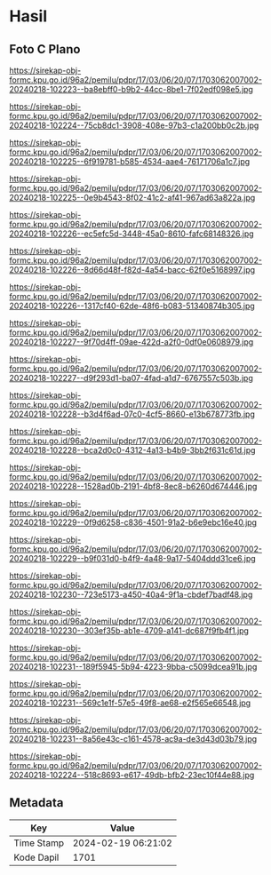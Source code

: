 # Hasil

## Foto C Plano

https://sirekap-obj-formc.kpu.go.id/96a2/pemilu/pdpr/17/03/06/20/07/1703062007002-20240218-102223--ba8ebff0-b9b2-44cc-8be1-7f02edf098e5.jpg

https://sirekap-obj-formc.kpu.go.id/96a2/pemilu/pdpr/17/03/06/20/07/1703062007002-20240218-102224--75cb8dc1-3908-408e-97b3-c1a200bb0c2b.jpg

https://sirekap-obj-formc.kpu.go.id/96a2/pemilu/pdpr/17/03/06/20/07/1703062007002-20240218-102225--6f919781-b585-4534-aae4-76171706a1c7.jpg

https://sirekap-obj-formc.kpu.go.id/96a2/pemilu/pdpr/17/03/06/20/07/1703062007002-20240218-102225--0e9b4543-8f02-41c2-af41-967ad63a822a.jpg

https://sirekap-obj-formc.kpu.go.id/96a2/pemilu/pdpr/17/03/06/20/07/1703062007002-20240218-102226--ec5efc5d-3448-45a0-8610-fafc68148326.jpg

https://sirekap-obj-formc.kpu.go.id/96a2/pemilu/pdpr/17/03/06/20/07/1703062007002-20240218-102226--8d66d48f-f82d-4a54-bacc-62f0e5168997.jpg

https://sirekap-obj-formc.kpu.go.id/96a2/pemilu/pdpr/17/03/06/20/07/1703062007002-20240218-102226--1317cf40-62de-48f6-b083-51340874b305.jpg

https://sirekap-obj-formc.kpu.go.id/96a2/pemilu/pdpr/17/03/06/20/07/1703062007002-20240218-102227--9f70d4ff-09ae-422d-a2f0-0df0e0608979.jpg

https://sirekap-obj-formc.kpu.go.id/96a2/pemilu/pdpr/17/03/06/20/07/1703062007002-20240218-102227--d9f293d1-ba07-4fad-a1d7-6767557c503b.jpg

https://sirekap-obj-formc.kpu.go.id/96a2/pemilu/pdpr/17/03/06/20/07/1703062007002-20240218-102228--b3d4f6ad-07c0-4cf5-8660-e13b678773fb.jpg

https://sirekap-obj-formc.kpu.go.id/96a2/pemilu/pdpr/17/03/06/20/07/1703062007002-20240218-102228--bca2d0c0-4312-4a13-b4b9-3bb2f631c61d.jpg

https://sirekap-obj-formc.kpu.go.id/96a2/pemilu/pdpr/17/03/06/20/07/1703062007002-20240218-102228--1528ad0b-2191-4bf8-8ec8-b6260d674446.jpg

https://sirekap-obj-formc.kpu.go.id/96a2/pemilu/pdpr/17/03/06/20/07/1703062007002-20240218-102229--0f9d6258-c836-4501-91a2-b6e9ebc16e40.jpg

https://sirekap-obj-formc.kpu.go.id/96a2/pemilu/pdpr/17/03/06/20/07/1703062007002-20240218-102229--b9f031d0-b4f9-4a48-9a17-5404ddd31ce6.jpg

https://sirekap-obj-formc.kpu.go.id/96a2/pemilu/pdpr/17/03/06/20/07/1703062007002-20240218-102230--723e5173-a450-40a4-9f1a-cbdef7badf48.jpg

https://sirekap-obj-formc.kpu.go.id/96a2/pemilu/pdpr/17/03/06/20/07/1703062007002-20240218-102230--303ef35b-ab1e-4709-a141-dc687f9fb4f1.jpg

https://sirekap-obj-formc.kpu.go.id/96a2/pemilu/pdpr/17/03/06/20/07/1703062007002-20240218-102231--189f5945-5b94-4223-9bba-c5099dcea91b.jpg

https://sirekap-obj-formc.kpu.go.id/96a2/pemilu/pdpr/17/03/06/20/07/1703062007002-20240218-102231--569c1e1f-57e5-49f8-ae68-e2f565e66548.jpg

https://sirekap-obj-formc.kpu.go.id/96a2/pemilu/pdpr/17/03/06/20/07/1703062007002-20240218-102231--8a56e43c-c161-4578-ac9a-de3d43d03b79.jpg

https://sirekap-obj-formc.kpu.go.id/96a2/pemilu/pdpr/17/03/06/20/07/1703062007002-20240218-102224--518c8693-e617-49db-bfb2-23ec10f44e88.jpg


## Metadata

| Key        | Value               |
| ---------- | ------------------- |
| Time Stamp | 2024-02-19 06:21:02 |
| Kode Dapil | 1701                |



